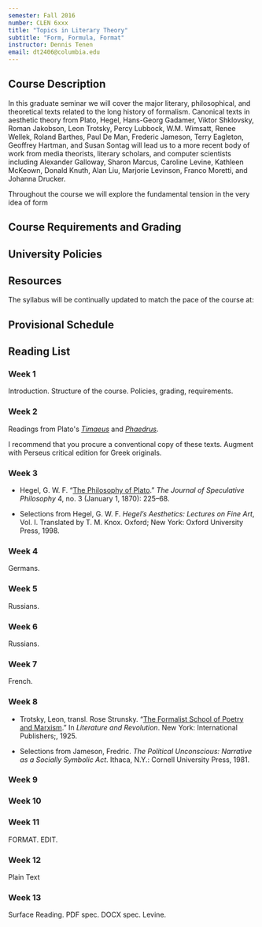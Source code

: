 ```yaml
---
semester: Fall 2016
number: CLEN 6xxx
title: "Topics in Literary Theory"
subtitle: "Form, Formula, Format"
instructor: Dennis Tenen
email: dt2406@columbia.edu
---
```


## Course Description

In this graduate seminar we will cover the major literary, philosophical, and
theoretical texts related to the long history of formalism. Canonical texts in
aesthetic theory from Plato, Hegel, Hans-Georg Gadamer, Viktor Shklovsky,
Roman Jakobson, Leon Trotsky, Percy Lubbock, W.M. Wimsatt, Renee Wellek,
Roland Barthes, Paul De Man, Frederic Jameson, Terry Eagleton, Geoffrey
Hartman, and Susan Sontag will lead us to a more recent body of work from
media theorists, literary scholars, and computer scientists including
Alexander Galloway, Sharon Marcus, Caroline Levine, Kathleen McKeown, Donald
Knuth, Alan Liu, Marjorie Levinson, Franco Moretti, and Johanna Drucker.

Throughout the course we will explore the fundamental tension in the very idea
of form

## Course Requirements and Grading

## University Policies

## Resources

The syllabus will be continually updated to match the pace of the course at: 

## Provisional Schedule

## Reading List

### Week 1

Introduction. Structure of the course. Policies, grading, requirements.

### Week 2

Readings from Plato's [*Timaeus*][21] and [*Phaedrus*][22].

I recommend that you procure a conventional copy of these texts. Augment with
Perseus critical edition for Greek originals.

[21]: http://www.perseus.tufts.edu/hopper/text?doc=Perseus%3Atext%3A1999.01.0180%3Atext%3DTim.
[22]: http://www.perseus.tufts.edu/hopper/text?doc=Perseus%3Atext%3A1999.01.0174%3Atext%3DPhaedrus%3Asection%3D227a

### Week 3

- Hegel, G. W. F. “[The Philosophy of Plato][31].” *The Journal of Speculative
Philosophy* 4, no. 3 (January 1, 1870): 225–68. 

- Selections from Hegel, G. W. F. *Hegel’s Aesthetics: Lectures on Fine Art*,
  Vol. I. Translated by T. M.  Knox. Oxford; New York: Oxford University
Press, 1998.

[31]: http://www.jstor.org/stable/25665723

### Week 4

Germans.

### Week 5
Russians.

### Week 6

Russians.

### Week 7

French.

### Week 8

- Trotsky, Leon, transl. Rose Strunsky. “[The Formalist School of Poetry and
  Marxism][8].” In *Literature and Revolution*. New York: International
Publishers;, 1925.

- Selections from Jameson, Fredric. *The Political Unconscious: Narrative as a
  Socially Symbolic Act*. Ithaca, N.Y.: Cornell University Press, 1981.


[8]: https://www.marxists.org/archive/trotsky/1924/lit_revo/ch05.htm

### Week 9

### Week 10

### Week 11

FORMAT. EDIT.

### Week 12

Plain Text

### Week 13

Surface Reading.
PDF spec. DOCX spec. Levine.

